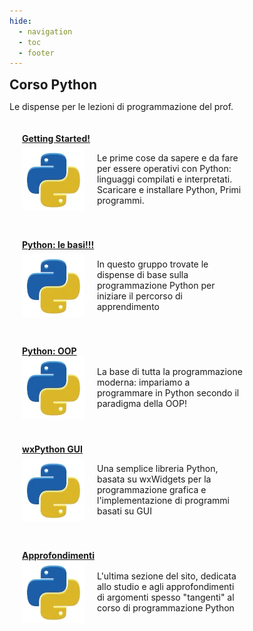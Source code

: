 ```yaml
---
hide:
  - navigation
  - toc
  - footer
---
```

<style>
.flex-container {
    display: flex;
    align-items: center;
    gap: 20px;
}
</style>

<body>
<!-- style="background: #4051b5; background:linear-gradient(#4051b5 0%, #4051b5 20%, #C4D5F9 100%);"> -->

<!-- xxxxxxxxxxxxxxxxxxxxxxxxxxxxxxxxxxxxxxxxxxxxxxxxxxxxxxxxxxxxxxxxxxxxxxxxxxxxxxx -->
<section class="">

<h1 style="font-weight:bold;margin:0px">Corso Python</h1>
<p>Le dispense per le lezioni di programmazione del prof.</p>
</section>

<!-- xxxxxxxxxxxxxxxxxxxxxxxxxxxxxxxxxxxxxxxxxxxxxxxxxxxxxxxxxxxxxxxxxxxxxxxxxxxxxxx -->
<section class="">

<div style="padding:20px; width: 70%">
<a href="basics/000_first/"><b>Getting Started!</b></a>
<div class="flex-container">
<img src="python.webp">
<p>Le prime cose da sapere e da fare per essere operativi con Python: linguaggi compilati e interpretati. Scaricare e installare Python, Primi programmi.</p>
</div>
</div>

<div style="padding:20px; width: 70%">
<a href="basics/000_first/"><b>Python: le basi!!!</b></a>
<div class="flex-container">
<img src="python.webp">
<p>In questo gruppo trovate le dispense di base sulla programmazione Python per iniziare il percorso
di apprendimento</p>
</div>
</div>

<div style="padding:20px; width: 70%">
<a href="OOP/000_intro/"><b>Python: OOP</b></a>
<div class="flex-container">
<img src="python.webp">
<p>La base di tutta la programmazione moderna: impariamo a programmare in Python secondo il paradigma della OOP!</p>
</div>
</div>

<div style="padding:20px; width: 70%">
<a href="wx/000_intro/"><b>wxPython GUI</b></a>
<div class="flex-container">
<img src="python.webp">
<p>Una semplice libreria Python, basata su wxWidgets per la programmazione grafica e l'implementazione di programmi basati su GUI</p>
</div>
</div>

<div style="padding:20px; width: 70%">
<a href="insights/00_intro/" ><b>Approfondimenti</b></a>
<div class="flex-container">
<img src="python.webp">
<p>L'ultima sezione del sito, dedicata allo studio e agli approfondimenti di argomenti spesso "tangenti" al corso di programmazione Python</p>
</div>
</div>

</section>

</body>


